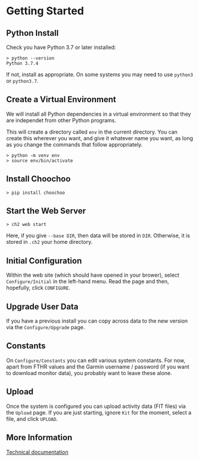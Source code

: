
# Getting Started

## Python Install

Check you have Python 3.7 or later installed:

    > python --version
    Python 3.7.4

If not, install as appropriate.  On some systems you may need to use
`python3` or `python3.7`.

## Create a Virtual Environment

We will install all Python dependencies in a virtual environment so
that they are independet from other Python programs.

This will create a directory called `env` in the current directory.
You can create this wherever you want, and give it whatever name you
want, as long as you change the commands that follow appropriately.

    > python -m venv env
    > source env/bin/activate

## Install Choochoo

    > pip install choochoo

## Start the Web Server

    > ch2 web start

Here, if you give `--base DIR`, then data will be stored in `DIR`.
Otherwise, it is stored in `.ch2` your home directory.

## Initial Configuration

Within the web site (which should have opened in your brower), select
`Configure/Initial` in the left-hand menu.  Read the page and then,
hopefully, click `CONFIGURE`.

## Upgrade User Data

If you have a previous install you can copy across data to the new
version via the `Configure/Upgrade` page.

## Constants

On `Configure/Constants` you can edit various system constants.  For
now, apart from FTHR values and the Garmin username / password (if you
want to download monitor data), you probably want to leave these
alone.

## Upload

Once the system is configured you can upload activity data (FIT files)
via the `Upload` page.  If you are just starting, ignore `Kit` for the
moment, select a file, and click `UPLOAD`.

## More Information

[Technical documentation](technical)
